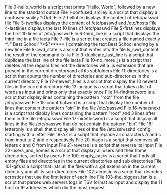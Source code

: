 File 0-hello_world is a script that prints "Hello, World", followed by a new line to the standard output
File 1-confused_smiley is a script that display a confused smiley "(Ôo)'
File 2-hellofile displays the content of /etc/passwd file
File 3-twofiles displays the content of /etc/passwd and /etc/hosts
File 4-lastlines displays the last 10 lines of /etc/passwd
File 5-firstlines displays  the first 10 lines of /etc/passwd
File 6-third_line is a script that displays the third line in a file iacta
File 7-file is a script that creates a file named exactly \*\\'" Best School"\'\\*$\?\*\*\*\*\*:) containing the text Best School ending by a new line
File 8-cwd_state is a script that writes into the file ls_cwd_content the result of the command ls -la
File 9-duplicate_last_line is a script that duplicate the last line of the file iacta
File 10-no_more_js is a script that deletes all the regular files not the directories wit a .js extension that are present in the current directoryand all its subfolders
File 11-directories is a script that counts the number of directories and sub-directories in the current directory
File 12-newest_files is a script that display the 10 newest files in the current directory
File 13-unique is a script that takes a list of words as input and prints only that exactly once
File 14-findthatword is a script that display lines containing the pattern "root" from the file /etc/passwd
File 15-countthatword is a script that display the number of lines that contain the pattern "bin" in the file /etc/passwd
File 16-whatsnext is a script that display lines containing the pattern "root" and 3 lines after them in the file /etc/passwd
File 17-hidethisword is a script that display all lines in the file /etc/passwd that do not contain the pattern "bin"
File 18-letteronly is a shell that display all lines of the file /etc/ssh/sshd_config starting with a letter
File 19-AZ is a script that replace all characters A and c from input to  Z and e respectively
File 20-hiago is a script that removes all letters c and C from input
File 21-reverse is a script that reverse its input
File 22-users_and_homes is a script that display all users and their home directories, sorted by users
File 100-empty_casks is a script that finds all empty files and directories in the current directories and sub directories
File 101-gifs is a script that lists all the files with a .gif extension in the current directory and all its sub-directories
File 102-acrostic is a script that decodes acrostics that use the first letter of each line
File 103-the_biggest_fan is a script that parses web servers logs in TSV format as input and display the 11 host or IP  addresses which did the most request                       
